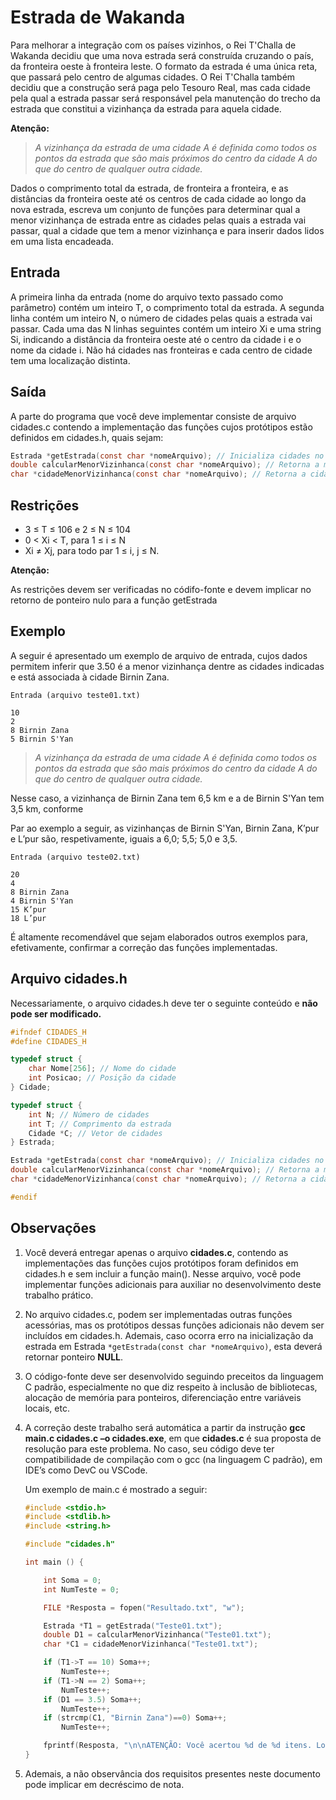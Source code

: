 # Estrada de Wakanda

Para melhorar a integração com os países vizinhos, o Rei T'Challa de Wakanda decidiu que uma nova estrada será construída cruzando o país, da fronteira oeste à fronteira leste. O formato da estrada é uma única reta, que passará pelo centro de algumas cidades. O Rei T'Challa também decidiu que a construção será paga pelo Tesouro Real, mas cada cidade pela qual a estrada passar será responsável pela manutenção do trecho da estrada que constitui a vizinhança da estrada para aquela cidade.

**Atenção:**

> *A vizinhança da estrada de uma cidade A é definida como todos os pontos da estrada que são mais próximos do centro da cidade A do que do centro de qualquer outra cidade.*

Dados o comprimento total da estrada, de fronteira a fronteira, e as distâncias da fronteira oeste até os centros de cada cidade ao longo da nova estrada, escreva um conjunto de funções para determinar qual a menor vizinhança de estrada entre as cidades pelas quais a estrada vai passar, qual a cidade que tem a menor vizinhança e para inserir dados lidos em uma lista encadeada.

## Entrada

A primeira linha da entrada (nome do arquivo texto passado como parâmetro) contém um inteiro T, o comprimento total da estrada. A segunda linha contém um inteiro N, o número de cidades pelas quais a estrada vai passar. Cada uma das N linhas seguintes contém um inteiro Xi e uma string Si, indicando a distância da fronteira oeste até o centro da cidade i e o nome da cidade i. Não há cidades nas fronteiras e cada centro de cidade tem uma localização distinta.

## Saída

A parte do programa que você deve implementar consiste de arquivo cidades.c contendo a implementação das funções cujos protótipos estão definidos em cidades.h, quais sejam:

``` c
Estrada *getEstrada(const char *nomeArquivo); // Inicializa cidades no TAD Cidade.
double calcularMenorVizinhanca(const char *nomeArquivo); // Retorna a menor vizinhança.
char *cidadeMenorVizinhanca(const char *nomeArquivo); // Retorna a cidade que tem menor vizinhança.
```

## Restrições

* 3 ≤ T ≤ 106 e 2 ≤ N ≤ 104
* 0 < Xi < T, para 1 ≤ i ≤ N
* Xi ≠ Xj, para todo par 1 ≤ i, j ≤ N.

**Atenção:**

As restrições devem ser verificadas no códifo-fonte e devem implicar no retorno de ponteiro nulo para a função getEstrada

## Exemplo
A seguir é apresentado um exemplo de arquivo de entrada, cujos dados permitem inferir que 3.50 é a menor vizinhança dentre as cidades indicadas e está associada à cidade Birnin Zana.

```
Entrada (arquivo teste01.txt)

10
2
8 Birnin Zana
5 Birnin S'Yan
```

> *A vizinhança da estrada de uma cidade A é definida como todos os pontos da estrada que são mais próximos do centro da cidade A do que do centro de qualquer outra cidade.*

Nesse caso, a vizinhança de Birnin Zana tem 6,5 km e a de Birnin S'Yan tem 3,5 km, conforme

Par ao exemplo a seguir, as vizinhanças de Birnin S'Yan, Birnin Zana, K’pur e L’pur são, respetivamente, iguais a 6,0; 5,5; 5,0 e 3,5.

```
Entrada (arquivo teste02.txt)

20
4
8 Birnin Zana
4 Birnin S'Yan
15 K’pur
18 L’pur
```

É altamente recomendável que sejam elaborados outros exemplos para, efetivamente, confirmar a correção das funções implementadas.

## Arquivo cidades.h
Necessariamente, o arquivo cidades.h deve ter o seguinte conteúdo e **não pode ser modificado.**


``` c
#ifndef CIDADES_H
#define CIDADES_H

typedef struct {
    char Nome[256]; // Nome do cidade
    int Posicao; // Posição da cidade
} Cidade;

typedef struct {
    int N; // Número de cidades
    int T; // Comprimento da estrada
    Cidade *C; // Vetor de cidades
} Estrada;

Estrada *getEstrada(const char *nomeArquivo); // Inicializa cidades no TAD indicado acima.
double calcularMenorVizinhanca(const char *nomeArquivo); // Retorna a menor vizinhança.
char *cidadeMenorVizinhanca(const char *nomeArquivo); // Retorna a cidade que tem menor vizinhança.

#endif
```

## Observações

1. Você deverá entregar apenas o arquivo **cidades.c**, contendo as implementações das funções cujos protótipos foram definidos em cidades.h e sem incluir a função main(). Nesse arquivo, você pode implementar funções adicionais para auxiliar no desenvolvimento deste trabalho prático.

2. No arquivo cidades.c, podem ser implementadas outras funções acessórias, mas os protótipos dessas funções adicionais não devem ser incluídos em cidades.h. Ademais, caso ocorra erro na inicialização da estrada em Estrada ```*getEstrada(const char *nomeArquivo)```, esta deverá retornar ponteiro **NULL**.

3. O código-fonte deve ser desenvolvido seguindo preceitos da linguagem C padrão, especialmente no que diz respeito à inclusão de bibliotecas, alocação de memória para ponteiros, diferenciação entre variáveis locais, etc.

4. A correção deste trabalho será automática a partir da instrução **gcc main.c cidades.c –o cidades.exe**, em que **cidades.c** é sua proposta de resolução para este problema. No caso, seu código deve ter compatibilidade de compilação com o gcc (na linguagem C padrão), em IDE’s como DevC ou VSCode.

    Um exemplo de main.c é mostrado a seguir:

    ```c
    #include <stdio.h>
    #include <stdlib.h>
    #include <string.h>

    #include "cidades.h"

    int main () {

        int Soma = 0;
        int NumTeste = 0;

        FILE *Resposta = fopen("Resultado.txt", "w");

        Estrada *T1 = getEstrada("Teste01.txt");
        double D1 = calcularMenorVizinhanca("Teste01.txt");
        char *C1 = cidadeMenorVizinhanca("Teste01.txt");

        if (T1->T == 10) Soma++;
            NumTeste++;
        if (T1->N == 2) Soma++;
            NumTeste++;
        if (D1 == 3.5) Soma++;
            NumTeste++;
        if (strcmp(C1, "Birnin Zana")==0) Soma++;
            NumTeste++;

        fprintf(Resposta, "\n\nATENÇÃO: Você acertou %d de %d itens. Logo, em 2.00 pontos, sua nota foi %.2f.\n", Soma, NumTeste, 2.0 * (float)Soma/(float)NumTeste);
    }
    ```

5. Ademais, a não observância dos requisitos presentes neste documento pode implicar em decréscimo
de nota.